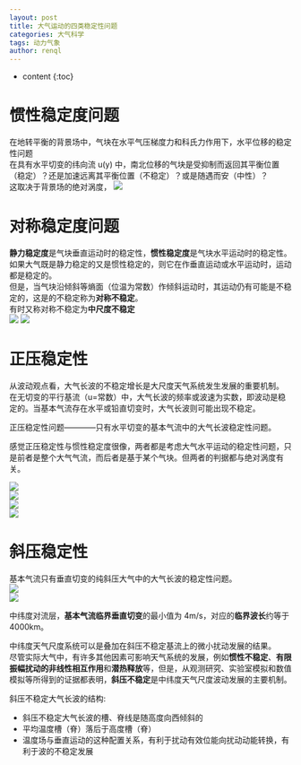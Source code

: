 ```yaml
---
layout: post
title: 大气运动的四类稳定性问题
categories: 大气科学
tags: 动力气象
author: renql
---
```


* content
{:toc}

# 惯性稳定度问题
在地转平衡的背景场中，气块在水平气压梯度力和科氏力作用下，水平位移的稳定性问题  
在具有水平切变的纬向流 u(y) 中，南北位移的气块是受抑制而返回其平衡位置（稳定）？还是加速远离其平衡位置（不稳定）？或是随遇而安（中性）？  
这取决于背景场的绝对涡度，
![](https://camo.githubusercontent.com/65636e55a6e0119a4e52c3d6bf58af53a06c9e735962c7439a0060d7ca76152f/687474703a2f2f7778312e73696e61696d672e636e2f6c617267652f303036666139586c677931673363363479346a6b6f6a33306d6d3039787768322e6a7067)

# 对称稳定度问题
**静力稳定度**是气块垂直运动时的稳定性，**惯性稳定度**是气块水平运动时的稳定性。如果大气既是静力稳定的又是惯性稳定的，则它在作垂直运动或水平运动时，运动都是稳定的。  
但是，当气块沿倾斜等熵面（位温为常数）作倾斜运动时，其运动仍有可能是不稳定的，这是的不稳定称为**对称不稳定**。  
有时又称对称不稳定为**中尺度不稳定**    
![](https://camo.githubusercontent.com/d86138fe847fd818599854e88d53e354cb77d22263fde3ca724039c1a9e19b2c/687474703a2f2f7778342e73696e61696d672e636e2f6c617267652f303036666139586c6779316733633634756c7879746a33306d6530386b7461332e6a7067)
![](https://camo.githubusercontent.com/c2c342330c852f0c74f9c61d98332ab49a7863451481c9377dc230e2593ad8a2/687474703a2f2f7778332e73696e61696d672e636e2f6c617267652f303036666139586c677931673363363476376f34346a33306d6d3037346a736c2e6a7067)

# 正压稳定性
从波动观点看，大气长波的不稳定增长是大尺度天气系统发生发展的重要机制。  
在无切变的平行基流（u=常数）中，大气长波的频率或波速为实数，即波动是稳定的。当基本气流存在水平或铅直切变时，大气长波则可能出现不稳定。  

正压稳定性问题————只有水平切变的基本气流中的大气长波稳定性问题。  

感觉正压稳定性与惯性稳定度很像，两者都是考虑大气水平运动的稳定性问题，只是前者是整个大气气流，而后者是基于某个气块。但两者的判据都与绝对涡度有关。

![](https://camo.githubusercontent.com/360d63e0a608a673d86cf9df7e1b95a70a4c024cdec68b366e23718744a54f5a/687474703a2f2f7778332e73696e61696d672e636e2f6c617267652f303036666139586c6779316733633634766b6c75336a33306d6d3064663736782e6a7067)   
![](https://camo.githubusercontent.com/8fdb4fea2d9d151919598b6da3945c670d742cd74100dba77066464dbf238b79/687474703a2f2f7778312e73696e61696d672e636e2f6c617267652f303036666139586c677931673363363476796877326a33306d6830356e7439722e6a7067)   
![](https://camo.githubusercontent.com/7665b6e4a511c8486b2a1e807fcf059a2eb5d75c8247ae6fb9c0832803f9859b/687474703a2f2f7778342e73696e61696d672e636e2f6c617267652f303036666139586c6779316733633634776a616c656a33306d693033723074742e6a7067)   
![](https://camo.githubusercontent.com/1a273fba253a8c8f51e6e066ba1bae093243ce630dc9b6d71460d87049ace30a/687474703a2f2f7778342e73696e61696d672e636e2f6c617267652f303036666139586c6779316733633634777770716c6a33306d393037306d79612e6a7067)

# 斜压稳定性
基本气流只有垂直切变的纯斜压大气中的大气长波的稳定性问题。  
![](https://camo.githubusercontent.com/487c894f63e4a04c792ac631bebeb5da6509ecbfb4ac2a565f57eb805f10605f/687474703a2f2f7778332e73696e61696d672e636e2f6c617267652f303036666139586c67793167336336347865716a646a33306d7230376f74396e2e6a7067)  
![](https://camo.githubusercontent.com/14435e53b582bea71ac7b0e17a3b266a003e23fe47a27d336cd493754031e45d/687474703a2f2f7778312e73696e61696d672e636e2f6c617267652f303036666139586c67793167336336347871386d366a33306d3530356f64677a2e6a7067)  

中纬度对流层，**基本气流临界垂直切变**的最小值为 4m/s，对应的**临界波长**约等于4000km。  

中纬度天气尺度系统可以是叠加在斜压不稳定基流上的微小扰动发展的结果。  
尽管实际大气中，有许多其他因素可影响天气系统的发展，例如**惯性不稳定**、**有限振幅扰动的非线性相互作用**和**潜热释放**等，但是，从观测研究、实验室模拟和数值模拟等所得到的证据都表明，**斜压不稳定**是中纬度天气尺度波动发展的主要机制。

斜压不稳定大气长波的结构:  
- 斜压不稳定大气长波的槽、脊线是随高度向西倾斜的  
- 平均温度槽（脊）落后于高度槽（脊） 
- 温度场与垂直运动的这种配置关系，有利于扰动有效位能向扰动动能转换，有利于波的不稳定发展
